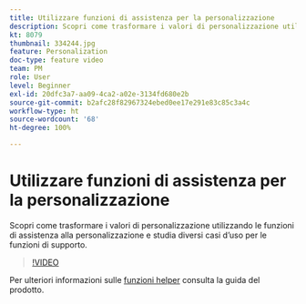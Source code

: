 ```yaml
---
title: Utilizzare funzioni di assistenza per la personalizzazione
description: Scopri come trasformare i valori di personalizzazione utilizzando le funzioni di assistenza alla personalizzazione e studia diversi casi d’uso per le funzioni di supporto.
kt: 8079
thumbnail: 334244.jpg
feature: Personalization
doc-type: feature video
team: PM
role: User
level: Beginner
exl-id: 20dfc3a7-aa09-4ca2-a02e-3134fd680e2b
source-git-commit: b2afc28f82967324ebed0ee17e291e83c85c3a4c
workflow-type: ht
source-wordcount: '68'
ht-degree: 100%

---
```


# Utilizzare funzioni di assistenza per la personalizzazione

Scopri come trasformare i valori di personalizzazione utilizzando le funzioni di assistenza alla personalizzazione e studia diversi casi d’uso per le funzioni di supporto.

>[!VIDEO](https://video.tv.adobe.com/v/334244?quality=12&learn=on)

Per ulteriori informazioni sulle [funzioni helper](https://experienceleague.adobe.com/docs/journey-optimizer/using/personalized-dynamic-content/personalization/build-expressions/functions/functions.html?lang=it) consulta la guida del prodotto.
